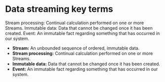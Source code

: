 # Data streaming key terms
Stream processing: Continual calculation performed on one or more Streams.
Immutable data: Data that cannot be changed once it has been created.
Event: An immutable fact regarding something that has occurred in our system. 

* **Stream:** An unbounded sequence of ordered, immutable data.
* **Stream processing:** Continual calculation performed on one or more Streams.
* **Immutable data:** Data that cannot be changed once it has been created.
* **Event:** An immutable fact regarding something that has occurred in our system. 
